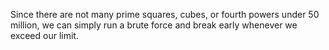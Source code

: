Since there are not many prime squares, cubes, or fourth powers under 50 million, we can simply run a brute force and break early whenever we exceed our limit. 